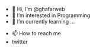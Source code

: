 - 👋 Hi, I’m @ghafarweb
- 👀 I’m interested in Programming
- 🌱 I’m currently learning ...
<!-- - 💞️ I’m looking to collaborate on ... -->
- 📫 How to reach me
- twitter

<!---
ghafarweb/ghafarweb is a ✨ special ✨ repository because its `README.md` (this file) appears on your GitHub profile.
You can click the Preview link to take a look at your changes.
--->
